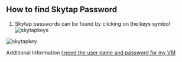 ## How to find Skytap Password

1. Skytap passwords can be found by clicking on the keys symbol ![skytapkeys](https://github.com/IBM/itz-support-public/blob/main/Skytap/Skytap-Runbooks/Images/skytapkeys.png)

![skytapkey](https://github.com/IBM/itz-support-public/blob/main/Skytap/Skytap-Runbooks/Images/skytapkey.png)

Additional Information [I need the user name and password for my VM](https://help.skytap.com/faq-find-vm-credentials.html#i-need-the-user-name-and-password-for-my-vm)
